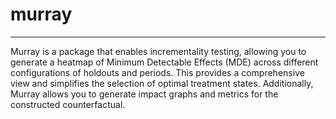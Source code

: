 # murray
---
Murray is a package that enables incrementality testing, allowing you to generate a heatmap of Minimum Detectable Effects (MDE) across different configurations of holdouts and periods. This provides a comprehensive view and simplifies the selection of optimal treatment states. Additionally, Murray allows you to generate impact graphs and metrics for the constructed counterfactual.